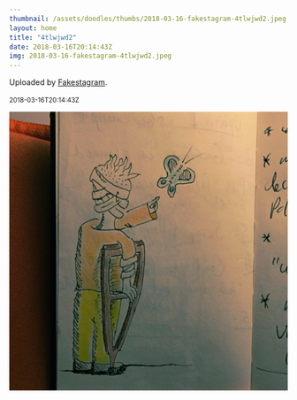 ```yaml
---
thumbnail: /assets/doodles/thumbs/2018-03-16-fakestagram-4tlwjwd2.jpeg
layout: home
title: "4tlwjwd2"
date: 2018-03-16T20:14:43Z
img: 2018-03-16-fakestagram-4tlwjwd2.jpeg
---
```


Uploaded by [Fakestagram](https://github.com/opyate/fakestagram).

<small>2018-03-16T20:14:43Z</small>

![Uploaded by Fakestagram](/assets/doodles/original/2018-03-16-fakestagram-4tlwjwd2.jpeg)
